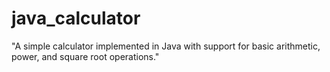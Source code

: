# java_calculator
"A simple calculator implemented in Java with support for basic arithmetic, power, and square root operations."
